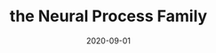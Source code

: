 ---
title: "the Neural Process Family"
authors_before: ""
authors_after: "*, J. Gordon*, A. Foong*"
award: ""
collection: publications
permalink: /publication/npf
tldr: 'A simple and unifying explanation of the neural process family, which are a collection of models that meta-learn a distribution over predictors.'
date: 2020-09-01
venue: ''
preprint: 'GitHub' 
header: 
  teaser: 'papers/npf/npf.png'
paper: ''
code: 'https://github.com/YannDubs/Neural-Process-Family' 
twitter: "https://twitter.com/yanndubs/status/1315698933390282752"
link: 'https://yanndubs.github.io/Neural-Process-Family/'
video: ''
categories:
  - Uncertainty
  - Equivariance
  - Vision
  - Time Series
  - Neural Processes
---
